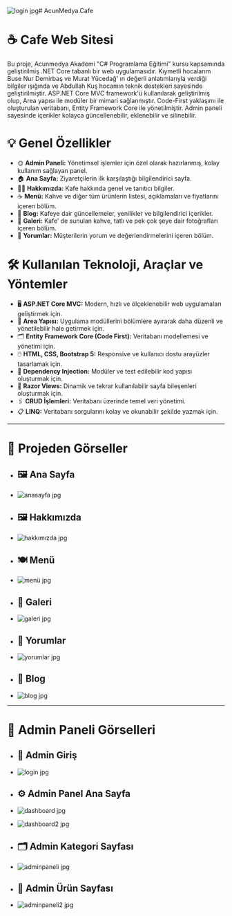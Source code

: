 ![login jpg](https://github.com/user-attachments/assets/92155725-68d8-43b8-9932-17928cedd839)# AcunMedya.Cafe

# ☕ Cafe Web Sitesi

Bu proje, Acunmedya Akademi "C# Programlama Eğitimi" kursu kapsamında geliştirilmiş .NET Core tabanlı bir web uygulamasıdır. Kıymetli hocalarım Buse Nur Demirbaş ve Murat Yücedağ' ın değerli anlatımlarıyla verdiği bilgiler ışığında ve Abdullah Kuş hocamın teknik destekleri sayesinde geliştirilmiştir.  ASP.NET Core MVC framework'ü kullanılarak geliştirilmiş olup, Area yapısı ile modüler bir mimari sağlanmıştır. Code-First yaklaşımı ile oluşturulan veritabanı, Entity Framework Core ile yönetilmiştir. Admin paneli sayesinde içerikler kolayca güncellenebilir, eklenebilir ve silinebilir.

# 💡 Genel Özellikler
- 🌞 **Admin Paneli:** Yönetimsel işlemler için özel olarak hazırlanmış, kolay kullanım sağlayan panel.
- 🏠 **Ana Sayfa:** Ziyaretçilerin ilk karşılaştığı bilgilendirici sayfa.
- 👩‍💻 **Hakkımızda:** Kafe hakkında genel ve tanıtıcı bilgiler.
- ☕ **Menü:** Kahve ve diğer tüm ürünlerin listesi, açıklamaları ve fiyatlarını içeren bölüm.
- 📰 **Blog:** Kafeye dair güncellemeler, yenilikler ve bilgilendirici içerikler.
- 📸 **Galeri:** Kafe’ de sunulan kahve, tatlı ve pek çok şeye dair fotoğrafları içeren bölüm.
- 📱 **Yorumlar:** Müşterilerin yorum ve değerlendirmelerini içeren bölüm.

# 🛠 Kullanılan Teknoloji, Araçlar ve Yöntemler
- 🖥️ **ASP.NET Core MVC:** Modern, hızlı ve ölçeklenebilir web uygulamaları geliştirmek için.
- 📁 **Area Yapısı:** Uygulama modüllerini bölümlere ayırarak daha düzenli ve yönetilebilir hale getirmek için.
- 🗂️ **Entity Framework Core (Code First):** Veritabanı modellemesi ve yönetimi için.
- 🖱️ **HTML, CSS, Bootstrap 5:** Responsive ve kullanıcı dostu arayüzler tasarlamak için.
- 🔧 **Dependency Injection:** Modüler ve test edilebilir kod yapısı oluşturmak için.
- 📝 **Razor Views:** Dinamik ve tekrar kullanılabilir sayfa bileşenleri oluşturmak için.
- 🖇️ **CRUD İşlemleri:** Veritabanı üzerinde temel veri yönetimi.
- 📋 **LINQ:** Veritabanı sorgularını kolay ve okunabilir şekilde yazmak için.

---

# 📸 Projeden Görseller

- ## 🖼️ **Ana Sayfa**
- ![anasayfa jpg](https://github.com/user-attachments/assets/adf2fe29-adc3-47de-8d3a-102b22e60213)

- ## 🖼️ **Hakkımızda**
- ![hakkımızda jpg](https://github.com/user-attachments/assets/aaf541ca-6bb6-4c6b-8dc6-49985866ea7c)

- ## 🍽 **Menü**
- ![menü jpg](https://github.com/user-attachments/assets/0a30dee8-a7b9-403a-a3e9-03c096adb3c4)

- ## 📸 **Galeri**
- ![galeri jpg](https://github.com/user-attachments/assets/86a08e17-eb15-4d62-8ff2-067d065ce9a8)

- ## 💬 **Yorumlar**
- ![yorumlar jpg](https://github.com/user-attachments/assets/a3cf9db4-5f94-4608-aee7-6642b765ec09)

- ## 📰 **Blog**
- ![blog jpg](https://github.com/user-attachments/assets/c7b56355-c2f6-420e-9738-bc71f82fd7ff)

---

# 🔐 Admin Paneli Görselleri

- ## 🔑 **Admin Giriş**
- ![login jpg](https://github.com/user-attachments/assets/fd88c7bf-0ba8-4ded-8330-2c7d0ae92447)

- ## ⚙️ **Admin Panel Ana Sayfa**
- ![dashboard jpg](https://github.com/user-attachments/assets/617ff106-af1a-48ae-9f87-652b95d879d2)
- ![dashboard2 jpg](https://github.com/user-attachments/assets/f16364d9-b3f2-4015-b0c0-06e874368b0d)

- ## 🗂 **Admin Kategori Sayfası**
- ![adminpaneli jpg](https://github.com/user-attachments/assets/6a8c6be0-bdbd-4a87-bad5-d39dc5a09c72)

- ## 🍔 **Admin Ürün Sayfası**
- ![adminpaneli2 jpg](https://github.com/user-attachments/assets/58995734-a2a1-482e-b7e0-99fb1f4e47c7)
